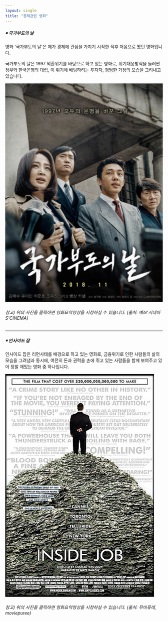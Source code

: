 ```yaml
---
layout: single
title: "경제관련 영화"
---
```

##### **￭ 국가부도의 날**

영화 '국가부도의 날'은 제가 경제에 관심을 가지기 시작한 직후 처음으로 봤던 영화입니다.

국가부도의 날은 1997 외환위기를 바탕으로 하고 있는 영화로, 위기대응방식을 둘러싼 정부와 한국은행의 대립, 이 위기에 배팅하려는 투자자, 평범한 가정의 모습을 그려내고 있습니다. 

[![movieposter](/assets/images/movieposter.png "영화요약 영상입니다! 궁금하시다면 방문해보세요")](https://www.youtube.com/watch?v=PilQgRhwJrU)

###### 참고) 위의 사진을 클릭하면 영화요약영상을 시청하실 수 있습니다. (출처: 예쓰'시네마S'CINEMA)

---
##### **￭ 인사이드 잡**

인사이드 잡은 리먼사태를 배경으로 하고 있는 영화로, 금융위기로 인한 사람들의 삶의 모습을 그려냄과 동시에, 여전히 돈과 권력을 손에 쥐고 있는 사람들을 함께 보여주고 있어 정말 재밌는 영화 중 하나입니다. 

[![movieposter2](/assets/images/movieposter2.png "영화요약 영상입니다! 궁금하시다면 방문해보세요")](https://www.youtube.com/watch?v=SoUkeJx-V4M)

###### 참고) 위의 사진을 클릭하면 영화요약영상을 시청하실 수 있습니다. (출처: 무비퓨레, moviepuree)
